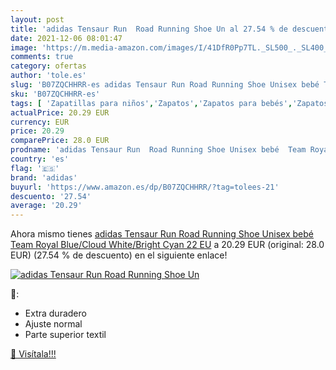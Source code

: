 ```yaml
---
layout: post
title: 'adidas Tensaur Run  Road Running Shoe Un al 27.54 % de descuento'
date: 2021-12-06 08:01:47
image: 'https://m.media-amazon.com/images/I/41DfR0Pp7TL._SL500_._SL400_.jpg'
comments: true
category: ofertas
author: 'tole.es'
slug: 'B07ZQCHHRR-es adidas Tensaur Run Road Running Shoe Unisex bebé Team...'
sku: 'B07ZQCHHRR-es'
tags: [ 'Zapatillas para niños','Zapatos','Zapatos para bebés','Zapatos para niños','Zapatos y complementos','adidas','bebé', ]
actualPrice: 20.29 EUR
currency: EUR
price: 20.29
comparePrice: 28.0 EUR
prodname: 'adidas Tensaur Run  Road Running Shoe Unisex bebé  Team Royal Blue/Cloud White/Bright Cyan  22 EU'
country: 'es'
flag: '🇪🇸'
brand: 'adidas'
buyurl: 'https://www.amazon.es/dp/B07ZQCHHRR/?tag=tolees-21'
descuento: '27.54'
average: '20.29'
---
```


Ahora mismo tienes [adidas Tensaur Run  Road Running Shoe Unisex bebé  Team Royal Blue/Cloud White/Bright Cyan  22 EU](https://www.amazon.es/dp/B07ZQCHHRR/?tag=tolees-21) a 20.29 EUR (original: 28.0 EUR) (27.54 %  de descuento) en el siguiente enlace!

[![adidas Tensaur Run  Road Running Shoe Un](https://m.media-amazon.com/images/I/41DfR0Pp7TL._SL500_._SL400_.jpg)](https://www.amazon.es/dp/B07ZQCHHRR/?tag=tolees-21)

🔎:

- Extra duradero
- Ajuste normal
- Parte superior textil

[🛒 Visítala!!!](https://www.amazon.es/dp/B07ZQCHHRR/?tag=tolees-21)
